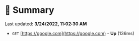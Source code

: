 # 📖 Summary
Last updated: **3/24/2022, 11:02:30 AM**

- `GET` [https://google.com](https://google.com) - **Up** (136ms)
